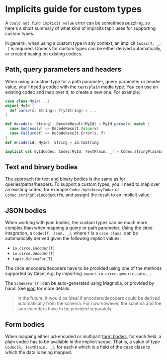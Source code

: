 # Implicits guide for custom types

A `could not find implicit value` error can be sometimes puzzling, so here's a short summary of what kind of implicits
tapir uses for supporting custom types.

In general, when using a custom type in any context, an implicit `Codec[T, _, _]` is required. Codecs for custom types
can be either derived automatically, or created basing on existing codecs.

## Path, query parameters and headers

When using a custom type for a path parameter, query parameter or header value, you'll need a codec with the
`text/plain` media type. You can use an existing codec and map over it, to create a new one. For example:

```scala
case class MyId(...)
object MyId {
  def parse(s: String): Try[String] = ...
}

def decode(s: String): DecodeResult[MyId] = MyId.parse(s) match {
  case Success(v) => DecodeResult.Value(v)
  case Failure(f) => DecodeResult.Error(s, f)
}
def encode(id: MyId): String = id.toString

implicit val myIdCodec: Codec[MyId, TextPlain, _] = Codec.stringPlainCodecUtf8.mapDecode(decode)(encode)
```

## Text and binary bodies

The approach for text and binary bodies is the same as for queries/paths/headers. To support a custom types, you'll
need to map over an existing codec, for example `Codec.byteArrayCodec` or `Codec.stringPlainCodecUtf8`, and assign]
the result to an implicit value.

## JSON bodies

When working with json bodies, the custom types can be much more complex than when mapping a query or path parameter.
Using the circe integration, a `Codec[T, Json, _]`, where `T` is a `case class`, can be automatically derived given the
following implicit values:

* `io.circe.Encoder[T]`
* `io.circe.Decoder[T]`
* `tapir.SchemaFor[T]`

The circe encoders/decoders have to be provided using one of the methods supported by Circe, e.g. by importing
`import io.circe.generic.auto._`.

The `SchemaFor[T]` can be auto-generated using Magnolia, or provided by hand. See [json](json.html) for more details.

> In the future, it would be ideal if encoders/decoders could be derived automatically from the schema. For now however,
the schema and the json encoders have to be provided separately.

## Form bodies

When mapping either url-encoded or multipart [form bodies](form.html), for each field, a plain codec has to be available
in the implicit scope. That is, a value of type `Codec[R, TextPlain, _]`, for each `R` which is a field of the case
class to which the data is being mapped.